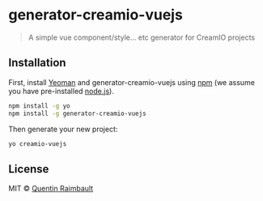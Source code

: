 # generator-creamio-vuejs

> A simple vue component/style... etc generator for CreamIO projects

## Installation

First, install [Yeoman](http://yeoman.io) and generator-creamio-vuejs using [npm](https://www.npmjs.com/) (we assume you have pre-installed [node.js](https://nodejs.org/)).

```bash
npm install -g yo
npm install -g generator-creamio-vuejs
```

Then generate your new project:

```bash
yo creamio-vuejs
```

## License

MIT © [Quentin Raimbault](https://github.com/QRaimbault)
